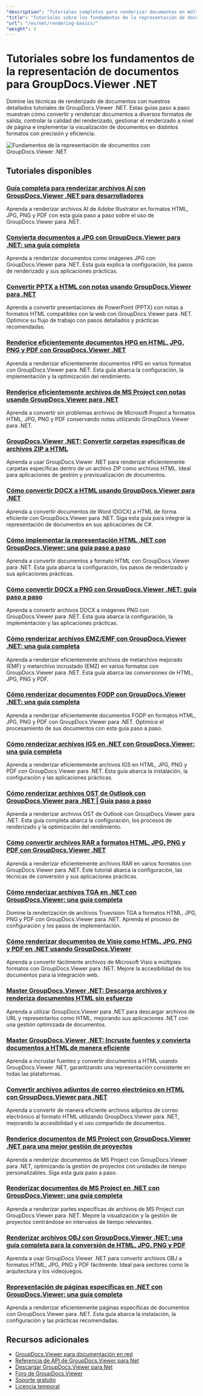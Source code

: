 ```yaml
---
"description": "Tutoriales completos para renderizar documentos en múltiples formatos de salida, incluidos HTML, PDF y formatos de imagen, utilizando GroupDocs.Viewer para .NET."
"title": "Tutoriales sobre los fundamentos de la representación de documentos para GroupDocs.Viewer .NET"
"url": "/es/net/rendering-basics/"
"weight": 3
---
```


# Tutoriales sobre los fundamentos de la representación de documentos para GroupDocs.Viewer .NET

Domine las técnicas de renderizado de documentos con nuestros detallados tutoriales de GroupDocs.Viewer .NET. Estas guías paso a paso muestran cómo convertir y renderizar documentos a diversos formatos de salida, controlar la calidad del renderizado, gestionar el renderizado a nivel de página e implementar la visualización de documentos en distintos formatos con precisión y eficiencia.

![Fundamentos de la representación de documentos con GroupDocs.Viewer .NET](/viewer/rendering-basics/image.png)

## Tutoriales disponibles

### [Guía completa para renderizar archivos AI con GroupDocs.Viewer .NET para desarrolladores](./render-ai-groupdocs-viewer-net-guide/)
Aprenda a renderizar archivos AI de Adobe Illustrator en formatos HTML, JPG, PNG y PDF con esta guía paso a paso sobre el uso de GroupDocs.Viewer para .NET.

### [Convierta documentos a JPG con GroupDocs.Viewer para .NET: una guía completa](./render-documents-jpg-groupdocs-viewer-dotnet/)
Aprenda a renderizar documentos como imágenes JPG con GroupDocs.Viewer para .NET. Esta guía explica la configuración, los pasos de renderizado y sus aplicaciones prácticas.

### [Convertir PPTX a HTML con notas usando GroupDocs.Viewer para .NET](./render-pptx-notes-html-groupdocs-viewer-net/)
Aprenda a convertir presentaciones de PowerPoint (PPTX) con notas a formatos HTML compatibles con la web con GroupDocs.Viewer para .NET. Optimice su flujo de trabajo con pasos detallados y prácticas recomendadas.

### [Renderice eficientemente documentos HPG en HTML, JPG, PNG y PDF con GroupDocs.Viewer .NET](./groupdocs-viewer-net-hpg-rendering-guide/)
Aprenda a renderizar eficientemente documentos HPG en varios formatos con GroupDocs.Viewer para .NET. Esta guía abarca la configuración, la implementación y la optimización del rendimiento.

### [Renderice eficientemente archivos de MS Project con notas usando GroupDocs.Viewer para .NET](./groupdocs-viewer-ms-project-notes-conversion/)
Aprenda a convertir sin problemas archivos de Microsoft Project a formatos HTML, JPG, PNG y PDF conservando notas utilizando GroupDocs.Viewer para .NET.

### [GroupDocs.Viewer .NET: Convertir carpetas específicas de archivos ZIP a HTML](./groupdocs-viewer-dotnet-render-zip-folders-html/)
Aprenda a usar GroupDocs.Viewer .NET para renderizar eficientemente carpetas específicas dentro de un archivo ZIP como archivos HTML. Ideal para aplicaciones de gestión y previsualización de documentos.

### [Cómo convertir DOCX a HTML usando GroupDocs.Viewer para .NET](./render-docx-html-groupdocs-viewer-dotnet/)
Aprenda a convertir documentos de Word (DOCX) a HTML de forma eficiente con GroupDocs.Viewer para .NET. Siga esta guía para integrar la representación de documentos en sus aplicaciones de C#.

### [Cómo implementar la representación HTML .NET con GroupDocs.Viewer: una guía paso a paso](./implement-net-html-rendering-groupdocs-viewer/)
Aprenda a convertir documentos a formato HTML con GroupDocs.Viewer para .NET. Esta guía abarca la configuración, los pasos de renderizado y sus aplicaciones prácticas.

### [Cómo convertir DOCX a PNG con GroupDocs.Viewer .NET: guía paso a paso](./render-docx-png-groupdocs-viewer-net/)
Aprenda a convertir archivos DOCX a imágenes PNG con GroupDocs.Viewer para .NET. Esta guía abarca la configuración, la implementación y las aplicaciones prácticas.

### [Cómo renderizar archivos EMZ/EMF con GroupDocs.Viewer .NET: una guía completa](./render-emz-emf-groupdocs-viewer-dotnet/)
Aprenda a renderizar eficientemente archivos de metarchivo mejorado (EMF) y metarchivo incrustado (EMZ) en varios formatos con GroupDocs.Viewer para .NET. Esta guía abarca las conversiones de HTML, JPG, PNG y PDF.

### [Cómo renderizar documentos FODP con GroupDocs.Viewer .NET: una guía completa](./render-fodp-documents-groupdocs-viewer-net/)
Aprenda a renderizar eficientemente documentos FODP en formatos HTML, JPG, PNG y PDF con GroupDocs.Viewer para .NET. Optimice el procesamiento de sus documentos con esta guía paso a paso.

### [Cómo renderizar archivos IGS en .NET con GroupDocs.Viewer: una guía completa](./render-igs-files-groupdocs-viewer-dotnet/)
Aprenda a renderizar eficientemente archivos IGS en HTML, JPG, PNG y PDF con GroupDocs.Viewer para .NET. Esta guía abarca la instalación, la configuración y las aplicaciones prácticas.

### [Cómo renderizar archivos OST de Outlook con GroupDocs.Viewer para .NET | Guía paso a paso](./render-outlook-ost-groupdocs-viewer-net/)
Aprenda a renderizar archivos OST de Outlook con GroupDocs.Viewer para .NET. Esta guía completa abarca la configuración, los procesos de renderizado y la optimización del rendimiento.

### [Cómo convertir archivos RAR a formatos HTML, JPG, PNG y PDF con GroupDocs.Viewer .NET](./rendering-rar-archives-using-groupdocs-viewer-net/)
Aprenda a renderizar eficientemente archivos RAR en varios formatos con GroupDocs.Viewer para .NET. Este tutorial abarca la configuración, las técnicas de conversión y sus aplicaciones prácticas.

### [Cómo renderizar archivos TGA en .NET con GroupDocs.Viewer: una guía completa](./render-tga-files-dotnet-groupdocs-viewer/)
Domine la renderización de archivos Truevision TGA a formatos HTML, JPG, PNG y PDF con GroupDocs.Viewer para .NET. Aprenda el proceso de configuración y los pasos de implementación.

### [Cómo renderizar documentos de Visio como HTML, JPG, PNG y PDF en .NET usando GroupDocs.Viewer](./groupdocs-viewer-dotnet-render-visio-documents-html-jpg-png-pdf/)
Aprenda a convertir fácilmente archivos de Microsoft Visio a múltiples formatos con GroupDocs.Viewer para .NET. Mejore la accesibilidad de los documentos para la integración web.

### [Master GroupDocs.Viewer .NET: Descarga archivos y renderiza documentos HTML sin esfuerzo](./mastering-groupdocs-viewer-net-file-download-html-rendering/)
Aprenda a utilizar GroupDocs.Viewer para .NET para descargar archivos de URL y representarlos como HTML, mejorando sus aplicaciones .NET con una gestión optimizada de documentos.

### [Master GroupDocs.Viewer .NET: Incruste fuentes y convierta documentos a HTML de manera eficiente](./embed-fonts-convert-docs-groupdocs-viewer-net/)
Aprenda a incrustar fuentes y convertir documentos a HTML usando GroupDocs.Viewer .NET, garantizando una representación consistente en todas las plataformas.

### [Convertir archivos adjuntos de correo electrónico en HTML con GroupDocs.Viewer para .NET](./render-email-attachments-html-groupdocs-viewer-net/)
Aprenda a convertir de manera eficiente archivos adjuntos de correo electrónico al formato HTML utilizando GroupDocs.Viewer para .NET, mejorando la accesibilidad y el uso compartido de documentos.

### [Renderice documentos de MS Project con GroupDocs.Viewer .NET para una mejor gestión de proyectos](./render-ms-project-docs-groupdocs-viewer-net/)
Aprenda a renderizar documentos de MS Project con GroupDocs.Viewer para .NET, optimizando la gestión de proyectos con unidades de tiempo personalizables. Siga esta guía paso a paso.

### [Renderizar documentos de MS Project en .NET con GroupDocs.Viewer: una guía completa](./render-ms-project-dotnet-groupdocs-viewer/)
Aprenda a renderizar partes específicas de archivos de MS Project con GroupDocs.Viewer para .NET. Mejore la visualización y la gestión de proyectos centrándose en intervalos de tiempo relevantes.

### [Renderizar archivos OBJ con GroupDocs.Viewer .NET: una guía completa para la conversión de HTML, JPG, PNG y PDF](./render-obj-files-groupdocs-viewer-net/)
Aprenda a usar GroupDocs.Viewer .NET para convertir archivos OBJ a formatos HTML, JPG, PNG y PDF fácilmente. Ideal para sectores como la arquitectura y los videojuegos.

### [Representación de páginas específicas en .NET con GroupDocs.Viewer: una guía completa](./groupdocs-viewer-net-rendering-pages-guide/)
Aprenda a renderizar eficientemente páginas específicas de documentos con GroupDocs.Viewer para .NET. Esta guía abarca la instalación, la configuración y las prácticas recomendadas.

## Recursos adicionales

- [GroupDocs.Viewer para documentación en red](https://docs.groupdocs.com/viewer/net/)
- [Referencia de API de GroupDocs.Viewer para Net](https://reference.groupdocs.com/viewer/net/)
- [Descargar GroupDocs.Viewer para Net](https://releases.groupdocs.com/viewer/net/)
- [Foro de GroupDocs.Viewer](https://forum.groupdocs.com/c/viewer/9)
- [Soporte gratuito](https://forum.groupdocs.com/)
- [Licencia temporal](https://purchase.groupdocs.com/temporary-license/)
